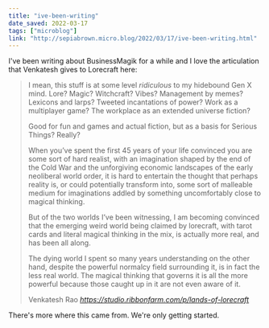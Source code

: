 ```yaml
---
title: "ive-been-writing"
date_saved: 2022-03-17
tags: ["microblog"]
link: "http://sepiabrown.micro.blog/2022/03/17/ive-been-writing.html"
---
```

I've been writing about BusinessMagik for a while and I love the articulation that Venkatesh gives to Lorecraft here:

<blockquote class="quoteback" darkmode="" data-title="Lands%20of%20Lorecraft" data-author="Venkatesh Rao" cite="https://studio.ribbonfarm.com/p/lands-of-lorecraft">
<p>I mean, this stuff is at some level <em>ridiculous </em>to my hidebound Gen X mind. Lore? Magic? Witchcraft? Vibes? Management by memes? Lexicons and larps? Tweeted incantations of power? Work as a multiplayer game? The workplace as an extended universe fiction?</p><p>Good for fun and games and actual fiction, but as a basis for Serious Things? Really?</p><p>When you’ve spent the first 45 years of your life convinced you are some sort of hard realist, with an imagination shaped by the end of the Cold War and the unforgiving economic landscapes of the early neoliberal world order, it is hard to entertain the thought that perhaps reality is, or could potentially transform into, some sort of malleable medium for imaginations addled by something uncomfortably close to magical thinking.</p><p>But of the two worlds I’ve been witnessing, I am becoming convinced that the emerging weird world being claimed by lorecraft, with tarot cards and literal magical thinking in the mix, is actually more real, and has been all along. </p><p>The dying world I spent so many years understanding on the other hand, despite the powerful normalcy field surrounding it, is in fact the less real world. The magical thinking that governs it is all the more powerful because those caught up in it are not even aware of it.</p>
<footer>Venkatesh Rao <cite><a href="https://studio.ribbonfarm.com/p/lands-of-lorecraft">https://studio.ribbonfarm.com/p/lands-of-lorecraft</a></cite></footer>
</blockquote>
<script note="" src="https://cdn.jsdelivr.net/gh/Blogger-Peer-Review/quotebacks@1/quoteback.js"></script>

There's more where this came from. We're only getting started.

